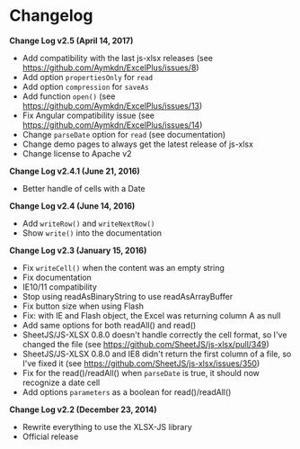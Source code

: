 ﻿# Changelog

**Change Log v2.5 (April 14, 2017)**

  - Add compatibility with the last js-xlsx releases (see https://github.com/Aymkdn/ExcelPlus/issues/8)
  - Add option `propertiesOnly` for `read`
  - Add option `compression` for `saveAs`
  - Add function `open()` (see https://github.com/Aymkdn/ExcelPlus/issues/13)
  - Fix Angular compatibility issue (see https://github.com/Aymkdn/ExcelPlus/issues/14)
  - Change `parseDate` option for `read` (see documentation)
  - Change demo pages to always get the latest release of js-xlsx
  - Change license to Apache v2

**Change Log v2.4.1 (June 21, 2016)**

  - Better handle of cells with a Date

**Change Log v2.4 (June 14, 2016)**

  - Add `writeRow()` and `writeNextRow()`
  - Show `write()` into the documentation

**Change Log v2.3 (January 15, 2016)**

  - Fix `writeCell()` when the content was an empty string
  - Fix documentation
  - IE10/11 compatibility
  - Stop using readAsBinaryString to use readAsArrayBuffer
  - Fix button size when using Flash
  - Fix: with IE and Flash object, the Excel was returning column A as null
  - Add same options for both readAll() and read()
  - SheetJS/JS-XLSX 0.8.0 doesn't handle correctly the cell format, so I've changed the file (see https://github.com/SheetJS/js-xlsx/pull/349)
  - SheetJS/JS-XLSX 0.8.0 and IE8 didn't return the first column of a file, so I've fixed it (see https://github.com/SheetJS/js-xlsx/issues/350)
  - Fix for the read()/readAll() when `parseDate` is true, it should now recognize a date cell
  - Add options `parameters` as a boolean for read()/readAll()

**Change Log v2.2 (December 23, 2014)**

  - Rewrite everything to use the XLSX-JS library
  - Official release
